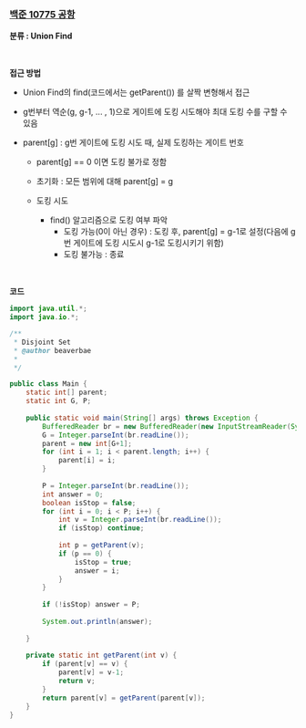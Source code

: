 ### [백준 10775 공항](https://www.acmicpc.net/problem/10775)

**분류 : Union Find**

<br>

**접근 방법**

- Union Find의 find(코드에서는 getParent()) 를 살짝 변형해서 접근

- g번부터 역순(g, g-1, ... , 1)으로 게이트에 도킹 시도해야 최대 도킹 수를 구할 수 있음

- parent[g] : g번 게이트에 도킹 시도 때, 실제 도킹하는 게이트 번호

  - parent[g] == 0 이면 도킹 불가로 정함
  - 초기화 : 모든 범위에 대해 parent[g] = g

  - 도킹 시도
    - find() 알고리즘으로 도킹 여부 파악
      - 도킹 가능(0이 아닌 경우) : 도킹 후, parent[g] = g-1로 설정(다음에 g번 게이트에 도킹 시도시 g-1로 도킹시키기 위함)
      - 도킹 불가능 : 종료

<br>

**코드**

```java
import java.util.*;
import java.io.*;

/**
 * Disjoint Set
 * @author beaverbae
 *
 */

public class Main {
	static int[] parent;
	static int G, P;
	
	public static void main(String[] args) throws Exception {
		BufferedReader br = new BufferedReader(new InputStreamReader(System.in));
		G = Integer.parseInt(br.readLine());
		parent = new int[G+1];
		for (int i = 1; i < parent.length; i++) {
			parent[i] = i;
		}
		
		P = Integer.parseInt(br.readLine());
		int answer = 0;
		boolean isStop = false;
		for (int i = 0; i < P; i++) {
			int v = Integer.parseInt(br.readLine());
			if (isStop) continue;
			
			int p = getParent(v);
			if (p == 0) {
				isStop = true;
				answer = i;
			}
		}
		
		if (!isStop) answer = P;
		
		System.out.println(answer);
		
	}
	
	private static int getParent(int v) {
		if (parent[v] == v) {
			parent[v] = v-1;
			return v;
		}
		return parent[v] = getParent(parent[v]);
	}
}
```

